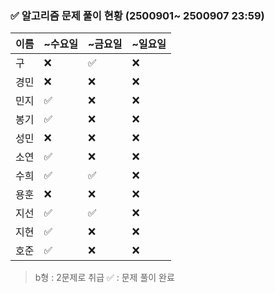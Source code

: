 ### ✅ 알고리즘 문제 풀이 현황 (2500901~ 2500907 23:59)

| 이름   | ~수요일 | ~금요일 | ~일요일 | 
|--------|--------|--------|--------|
| 구     | ❌      | ✅     | ❌     | 
| 경민   | ❌      | ❌     | ❌     |
| 민지   | ✅      | ❌     | ❌     | 
| 봉기   | ✅      | ❌     | ❌     |
| 성민   | ❌      | ❌     | ❌     |
| 소연   | ✅      | ❌     | ❌     | 
| 수희   | ✅      | ✅     | ❌     |
| 용훈   | ❌      | ❌     | ❌     |
| 지선   | ✅      | ✅     | ❌     |
| 지현   | ✅      | ❌     | ❌     |
| 호준   | ✅      | ❌     | ❌     | 

> b형 : 2문제로 취급
> ✅ : 문제 풀이 완료
